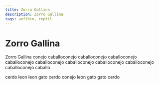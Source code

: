 ```yaml
---
title: Zorro Gallina
description: Zorro Gallina
tags: anfibio, reptil
---
```


# Zorro Gallina

Zorro Gallina conejo caballoconejo caballoconejo caballoconejo caballoconejo caballoconejo caballoconejo caballoconejo caballoconejo caballoconejo caballo

cerdo leon leon gato cerdo conejo leon gato gato cerdo